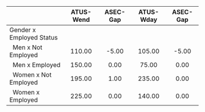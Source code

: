
|                      |    ATUS-Wend |     ASEC-Gap |    ATUS-Wday |     ASEC-Gap |
| -------------------- | :----------: | :----------: | :----------: | :----------: |
| Gender x Employed Status |              |              |              |              |
| &nbsp;&nbsp;Men x Not Employed |       110.00 |        -5.00 |       105.00 |        -5.00 |
| &nbsp;&nbsp;Men x Employed |       150.00 |         0.00 |        75.00 |         0.00 |
| &nbsp;&nbsp;Women x Not Employed |       195.00 |         1.00 |       235.00 |         0.00 |
| &nbsp;&nbsp;Women x Employed |       225.00 |         0.00 |       140.00 |         0.00 |

